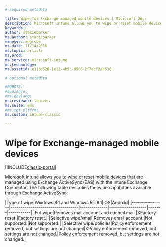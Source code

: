```yaml
---
# required metadata

title: Wipe for Exchange managed mobile devices | Microsoft Docs
description: Microsoft Intune allows you to wipe or reset mobile devices that are managed using Exchange ActiveSync (EAS) with the Intune Exchange Connector
keywords:
author: staciebarkerms.author: staciebarker
manager: angrobe
ms.date: 11/14/2016
ms.topic: article
ms.prod:
ms.service: microsoft-intune
ms.technology:
ms.assetid: e116b620-1e12-4b5c-9905-2f7acf2ae530

# optional metadata

#ROBOTS:
#audience:
#ms.devlang:
ms.reviewer: lancecra
ms.suite: ems
#ms.tgt_pltfrm:
ms.custom: intune-classic

---
```



# Wipe for Exchange-managed mobile devices

[!INCLUDE[classic-portal](../includes/classic-portal.md)]

Microsoft Intune allows you to wipe or reset mobile devices that are managed using Exchange ActiveSync (EAS) with the Intune Exchange Connector. The following table describes the wipe capabilities available through Exchange ActiveSync:

|Type of wipe|Windows 8.1 and Windows RT 8.1|iOS|Android|
|----------------|----------------------------------|--------------|-------------------|-------|-----------|
|Full wipe|Removes mail account and cached mail.|XFactory reset.|Factory reset.|
|Selective wipe/email|Removes email account.|Not supported.|Not supported.|
|Selective wipe/policies|Policy enforcement removed, but settings are not changed|XPolicy enforcement removed, but settings are not changed.|Policy enforcement removed, but settings are not changed.|
